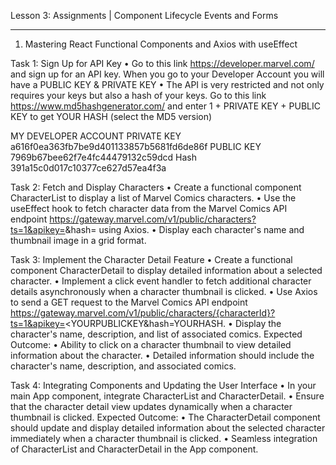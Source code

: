 Lesson 3: Assignments | Component Lifecycle Events and Forms
________________________________________
1. Mastering React Functional Components and Axios with useEffect


Task 1: Sign Up for API Key
•	Go to this link https://developer.marvel.com/ and sign up for an API key. When you go to your Developer Account you will have a PUBLIC KEY & PRIVATE KEY
•	The API is very restricted and not only requires your keys but also a hash of your keys. Go to this link https://www.md5hashgenerator.com/ and enter 1 + PRIVATE KEY + PUBLIC KEY to get YOUR HASH (select the MD5 version)

MY DEVELOPER ACCOUNT
PRIVATE KEY a616f0ea363fb7be9d401133857b5681fd6de86f
PUBLIC KEY 7969b67bee62f7e4fc44479132c59dcd
Hash 391a15c0d017c10377ce627d57ea4f3a


Task 2: Fetch and Display Characters
•	Create a functional component CharacterList to display a list of Marvel Comics characters.
•	Use the useEffect hook to fetch character data from the Marvel Comics API endpoint https://gateway.marvel.com/v1/public/characters?ts=1&apikey=<YOURPUBLICKEY>&hash=<YOURHASH> using Axios.
•	Display each character's name and thumbnail image in a grid format.


Task 3: Implement the Character Detail Feature
•	Create a functional component CharacterDetail to display detailed information about a selected character.
•	Implement a click event handler to fetch additional character details asynchronously when a character thumbnail is clicked.
•	Use Axios to send a GET request to the Marvel Comics API endpoint https://gateway.marvel.com/v1/public/characters/{characterId}?ts=1&apikey=<YOURPUBLICKEY&hash=YOURHASH.
•	Display the character's name, description, and list of associated comics.
Expected Outcome:
•	Ability to click on a character thumbnail to view detailed information about the character.
•	Detailed information should include the character's name, description, and associated comics.

Task 4: Integrating Components and Updating the User Interface
•	In your main App component, integrate CharacterList and CharacterDetail.
•	Ensure that the character detail view updates dynamically when a character thumbnail is clicked.
Expected Outcome:
•	The CharacterDetail component should update and display detailed information about the selected character immediately when a character thumbnail is clicked.
•	Seamless integration of CharacterList and CharacterDetail in the App component.


